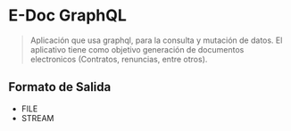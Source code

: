 # E-Doc GraphQL

> Aplicación que usa graphql, para la consulta y mutación de datos. El aplicativo tiene como objetivo generación de documentos electronicos (Contratos, renuncias, entre otros).

## Formato de Salida

- FILE
- STREAM